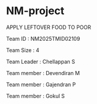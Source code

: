 # NM-project
APPLY LEFTOVER FOOD TO POOR

Team ID : NM2025TMID02109

Team Size : 4

Team Leader : Chellappan S

Team member : Devendiran M

Team member : Gajendran P

Team member : Gokul S

